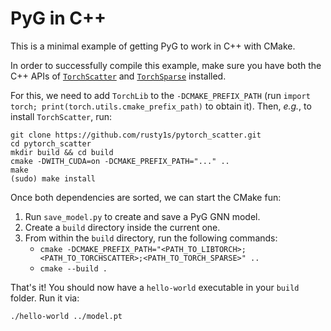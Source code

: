 # PyG in C++

This is a minimal example of getting PyG to work in C++ with CMake.

In order to successfully compile this example, make sure you have both the C++ APIs of [`TorchScatter`](https://github.com/rusty1s/pytorch_scatter#c-api) and [`TorchSparse`](https://github.com/rusty1s/pytorch_sparse/#c-api) installed.

For this, we need to add `TorchLib` to the `-DCMAKE_PREFIX_PATH` (run `import torch; print(torch.utils.cmake_prefix_path)` to obtain it).
Then, *e.g.*, to install `TorchScatter`, run:

```
git clone https://github.com/rusty1s/pytorch_scatter.git
cd pytorch_scatter
mkdir build && cd build
cmake -DWITH_CUDA=on -DCMAKE_PREFIX_PATH="..." ..
make
(sudo) make install
```

Once both dependencies are sorted, we can start the CMake fun:

1. Run `save_model.py` to create and save a PyG GNN model.
1. Create a `build` directory inside the current one.
1. From within the `build` directory, run the following commands:
   - `cmake -DCMAKE_PREFIX_PATH="<PATH_TO_LIBTORCH>;<PATH_TO_TORCHSCATTER>;<PATH_TO_TORCH_SPARSE>" ..`
   - `cmake --build .`

That's it!
You should now have a `hello-world` executable in your `build` folder.
Run it via:

```
./hello-world ../model.pt
```
